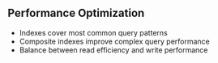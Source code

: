 ## Performance Optimization

- Indexes cover most common query patterns
- Composite indexes improve complex query performance
- Balance between read efficiency and write performance